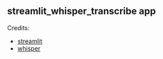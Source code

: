 ## streamlit_whisper_transcribe app

Credits: 
- [streamlit](https://streamlit.io/)
- [whisper](https://github.com/openai/whisper)

